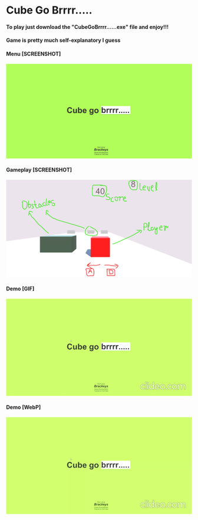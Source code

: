 # Cube Go Brrrr.....

#### To play just download the "CubeGoBrrrr......exe" file and enjoy!!!

#### Game is pretty much self-explanatory I guess

#### Menu [SCREENSHOT]
<img src="https://github.com/sarathsajan/cube-go-brrrr/blob/main/menu-screenshot.png" width=auto>

#### Gameplay [SCREENSHOT]
<img src="https://github.com/sarathsajan/cube-go-brrrr/blob/main/gameplay-footage-screenshot.png" width=auto>

#### Demo [GIF]
<img src="https://raw.githubusercontent.com/sarathsajan/cube-go-brrrr/main/intro_gif.gif" width=auto>

#### Demo [WebP]
<img src="https://raw.githubusercontent.com/sarathsajan/cube-go-brrrr/main/intro_webp.webp" width=auto>
